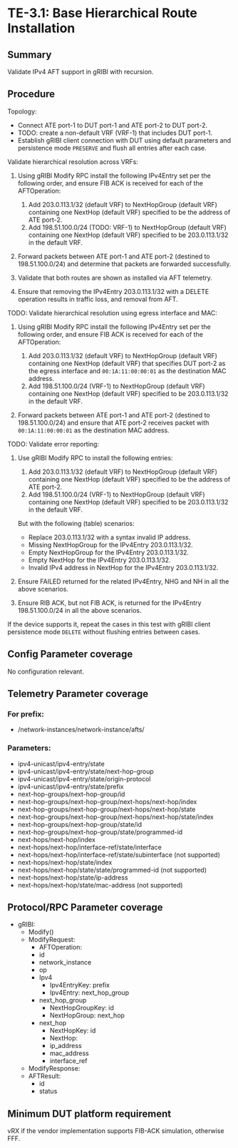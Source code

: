 # TE-3.1: Base Hierarchical Route Installation

## Summary

Validate IPv4 AFT support in gRIBI with recursion.

## Procedure

Topology:

*   Connect ATE port-1 to DUT port-1 and ATE port-2 to DUT port-2.
*   TODO: create a non-default VRF (VRF-1) that includes DUT port-1.
*   Establish gRIBI client connection with DUT using default parameters and
    persistence mode `PRESERVE` and flush all entries after each case.

Validate hierarchical resolution across VRFs:

1.  Using gRIBI Modify RPC install the following IPv4Entry set per the following
    order, and ensure FIB ACK is received for each of the AFTOperation:

    1.  Add 203.0.113.1/32 (default VRF) to NextHopGroup (default VRF)
        containing one NextHop (default VRF) specified to be the address of ATE
        port-2.
    2.  Add 198.51.100.0/24 (TODO: VRF-1) to NextHopGroup (default VRF) containing one
        NextHop (default VRF) specified to be 203.0.113.1/32 in the default VRF.

2.  Forward packets between ATE port-1 and ATE port-2 (destined to
    198.51.100.0/24) and determine that packets are forwarded successfully.

3.  Validate that both routes are shown as installed via AFT telemetry.

4.  Ensure that removing the IPv4Entry 203.0.113.1/32 with a DELETE operation
    results in traffic loss, and removal from AFT.

TODO: Validate hierarchical resolution using egress interface and MAC:

1.  Using gRIBI Modify RPC install the following IPv4Entry set per the following
    order, and ensure FIB ACK is received for each of the AFTOperation:

     1.  Add 203.0.113.1/32 (default VRF) to NextHopGroup (default VRF)
         containing one NextHop (default VRF) that specifies DUT port-2 as the egress
         interface and `00:1A:11:00:00:01` as the destination MAC address.
     2.  Add 198.51.100.0/24 (VRF-1) to NextHopGroup (default VRF) containing one
         NextHop (default VRF) specified to be 203.0.113.1/32 in the default VRF.

2.  Forward packets between ATE port-1 and ATE port-2 (destined to
    198.51.100.0/24) and ensure that ATE port-2 receives packet with
    `00:1A:11:00:00:01` as the destination MAC address.

TODO: Validate error reporting:

1.  Use gRIBI Modify RPC to install the following entries:

    1.  Add 203.0.113.1/32 (default VRF) to NextHopGroup (default VRF)
        containing one NextHop (default VRF) specified to be the address of ATE
        port-2.
    2.  Add 198.51.100.0/24 (VRF-1) to NextHopGroup (default VRF) containing one
        NextHop (default VRF) specified to be 203.0.113.1/32 in the default VRF.

    But with the following (table) scenarios:

    *   Replace 203.0.113.1/32 with a syntax invalid IP address.
    *   Missing NextHopGroup for the IPv4Entry 203.0.113.1/32.
    *   Empty NextHopGroup for the IPv4Entry 203.0.113.1/32.
    *   Empty NextHop for the IPv4Entry 203.0.113.1/32.
    *   Invalid IPv4 address in NextHop for the IPv4Entry 203.0.113.1/32.

2.  Ensure FAILED returned for the related IPv4Entry, NHG and NH in all the
    above scenarios.

3.  Ensure RIB ACK, but not FIB ACK, is returned for the IPv4Entry
    198.51.100.0/24 in all the above scenarios.

If the device supports it, repeat the cases in this test with gRIBI client
persistence mode `DELETE` without flushing entries between cases.

## Config Parameter coverage

No configuration relevant.

## Telemetry Parameter coverage

### For prefix:

*   /network-instances/network-instance/afts/

### Parameters:

*   ipv4-unicast/ipv4-entry/state
*   ipv4-unicast/ipv4-entry/state/next-hop-group
*   ipv4-unicast/ipv4-entry/state/origin-protocol
*   ipv4-unicast/ipv4-entry/state/prefix
*   next-hop-groups/next-hop-group/id
*   next-hop-groups/next-hop-group/next-hops/next-hop/index
*   next-hop-groups/next-hop-group/next-hops/next-hop/state
*   next-hop-groups/next-hop-group/next-hops/next-hop/state/index
*   next-hop-groups/next-hop-group/state/id
*   next-hop-groups/next-hop-group/state/programmed-id
*   next-hops/next-hop/index
*   next-hops/next-hop/interface-ref/state/interface
*   next-hops/next-hop/interface-ref/state/subinterface (not supported)
*   next-hops/next-hop/state/index
*   next-hops/next-hop/state/state/programmed-id (not supported)
*   next-hops/next-hop/state/ip-address
*   next-hops/next-hop/state/mac-address (not supported)

## Protocol/RPC Parameter coverage

*   gRIBI:
    *   Modify()
    *   ModifyRequest:
        *   AFTOperation:
        *   id
        *   network_instance
        *   op
        *   Ipv4
            *   Ipv4EntryKey: prefix
            *   Ipv4Entry: next_hop_group
        *   next_hop_group
            *   NextHopGroupKey: id
            *   NextHopGroup: next_hop
        *   next_hop
            *   NextHopKey: id
            *   NextHop:
            *   ip_address
            *   mac_address
            *   interface_ref
    *   ModifyResponse:
    *   AFTResult:
        *   id
        *   status

## Minimum DUT platform requirement

vRX if the vendor implementation supports FIB-ACK simulation, otherwise FFF.
